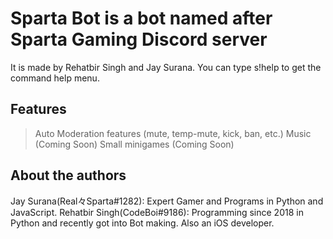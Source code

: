 # Sparta Bot is a bot named after Sparta Gaming Discord server
It is made by Rehatbir Singh and Jay Surana. You can type s!help to get the command help menu.

## Features
> Auto Moderation features (mute, temp-mute, kick, ban, etc.)
> Music (Coming Soon)
> Small minigames (Coming Soon)

## About the authors
Jay Surana(Real々Sparta#1282): Expert Gamer and Programs in Python and JavaScript. 
Rehatbir Singh(CodeBoi#9186): Programming since 2018 in Python and recently got into Bot making. Also an iOS developer.
